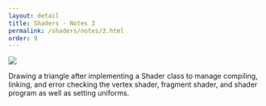```yaml
---
layout: detail
title: Shaders - Notes 3
permalink: /shaders/notes/3.html
order: 9
---
```


<img src="{{ site.baseurl }}/assets/shaders/notes/3/1.png">

Drawing a triangle after implementing a Shader class to manage compiling, linking, and error checking the vertex shader, fragment shader, and shader program as well as setting uniforms.